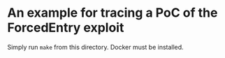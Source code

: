 # An example for tracing a PoC of the ForcedEntry exploit

Simply run `make` from this directory. Docker must be installed.
